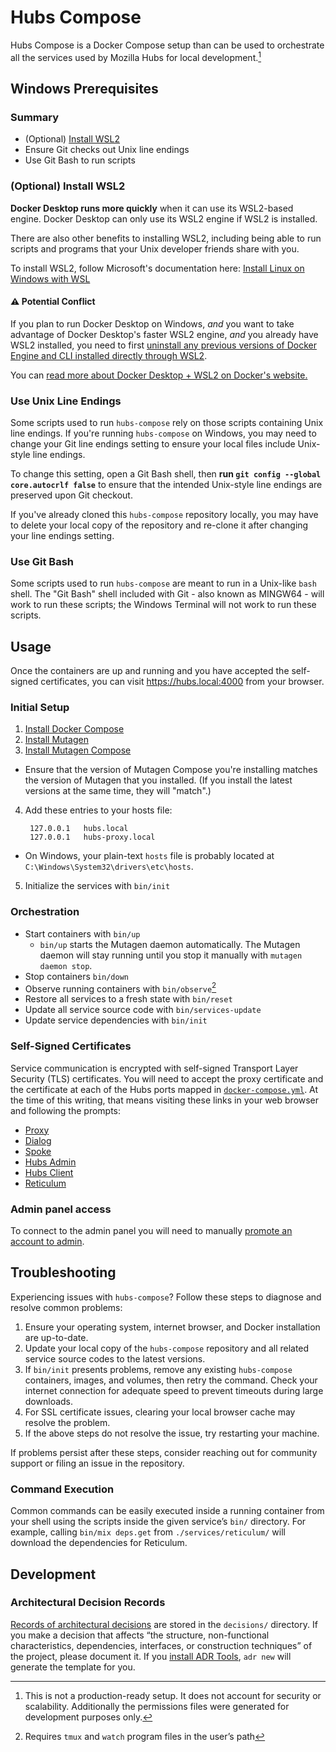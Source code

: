 # Hubs Compose

Hubs Compose is a Docker Compose setup than can be used to orchestrate all the
services used by Mozilla Hubs for local development.[^1]

[^1]: This is not a production-ready setup.  It does not account for
security or scalability.  Additionally the permissions files were generated for
development purposes only.

## Windows Prerequisites
### Summary
- (Optional) [Install WSL2](https://learn.microsoft.com/en-us/windows/wsl/install)
- Ensure Git checks out Unix line endings
- Use Git Bash to run scripts

### (Optional) Install WSL2
**Docker Desktop runs more quickly** when it can use its WSL2-based engine. Docker Desktop can only use its WSL2 engine if WSL2 is installed.

There are also other benefits to installing WSL2, including being able to run scripts and programs that your Unix developer friends share with you.

To install WSL2, follow Microsoft's documentation here: [Install Linux on Windows with WSL](https://learn.microsoft.com/en-us/windows/wsl/install)

#### ⚠️ Potential Conflict
If you plan to run Docker Desktop on Windows, _and_ you want to take advantage of Docker Desktop's faster WSL2 engine, _and_ you already have WSL2 installed, you need to first [uninstall any previous versions of Docker Engine and CLI installed directly through WSL2](https://docs.docker.com/desktop/wsl/#turn-on-docker-desktop-wsl-2).

You can [read more about Docker Desktop + WSL2 on Docker's website.](https://docs.docker.com/desktop/wsl/#turn-on-docker-desktop-wsl-2)

### Use Unix Line Endings
Some scripts used to run `hubs-compose` rely on those scripts containing Unix line endings. If you're running `hubs-compose` on Windows, you may need to change your Git line endings setting to ensure your local files include Unix-style line endings.

To change this setting, open a Git Bash shell, then **run `git config --global core.autocrlf false`** to ensure that the intended Unix-style line endings are preserved upon Git checkout.

If you've already cloned this `hubs-compose` repository locally, you may have to delete your local copy of the repository and re-clone it after changing your line endings setting.

### Use Git Bash
Some scripts used to run `hubs-compose` are meant to run in a Unix-like `bash` shell. The "Git Bash" shell included with Git - also known as MINGW64 - will work to run these scripts; the Windows Terminal will not work to run these scripts.

## Usage

Once the containers are up and running and you have accepted the self-signed
certificates, you can visit https://hubs.local:4000 from your browser.

### Initial Setup

1. [Install Docker Compose](https://docs.docker.com/compose/install)
2. [Install Mutagen](https://mutagen.io/documentation/introduction/installation)
3. [Install Mutagen Compose](https://github.com/mutagen-io/mutagen-compose#system-requirements)
  - Ensure that the version of Mutagen Compose you're installing matches the version of Mutagen that you installed. (If you install the latest versions at the same time, they will "match".)
4. Add these entries to your hosts file:

        127.0.0.1   hubs.local
        127.0.0.1   hubs-proxy.local

  - On Windows, your plain-text `hosts` file is probably located at `C:\Windows\System32\drivers\etc\hosts`.
5. Initialize the services with `bin/init`

### Orchestration

* Start containers with `bin/up`
  - `bin/up` starts the Mutagen daemon automatically. The Mutagen daemon will stay running until you stop it manually with `mutagen daemon stop`.
* Stop containers `bin/down`
* Observe running containers with `bin/observe`[^2]
* Restore all services to a fresh state with `bin/reset`
* Update all service source code with `bin/services-update`
* Update service dependencies with `bin/init`

[^2]: Requires `tmux` and `watch` program files in the user’s path

### Self-Signed Certificates

Service communication is encrypted with self-signed Transport Layer Security
(TLS) certificates.  You will need to accept the proxy certificate and the
certificate at each of the Hubs ports mapped in
[`docker-compose.yml`](docker-compose.yml).  At the time of this writing, that
means visiting these links in your web browser and following the prompts:

* [Proxy](https://hubs-proxy.local:4000)
* [Dialog](https://hubs.local:4443)
* [Spoke](https://hubs.local:9090)
* [Hubs Admin](https://hubs.local:8989)
* [Hubs Client](https://hubs.local:8080)
* [Reticulum](https://hubs.local:4000)

### Admin panel access

To connect to the admin panel you will need to manually
[promote an account to admin](https://github.com/mozilla/reticulum#6-creating-an-admin-user).

## Troubleshooting

Experiencing issues with `hubs-compose`? Follow these steps to diagnose and resolve
common problems:

1. Ensure your operating system, internet browser, and Docker installation are
up-to-date.
2. Update your local copy of the `hubs-compose` repository and all related service
source codes to the latest versions.
3. If `bin/init` presents problems, remove any existing `hubs-compose` containers,
images, and volumes, then retry the command. Check your internet connection for
adequate speed to prevent timeouts during large downloads.
4. For SSL certificate issues, clearing your local browser cache may resolve the
problem.
5. If the above steps do not resolve the issue, try restarting your machine.

If problems persist after these steps, consider reaching out for community support
or filing an issue in the repository.

### Command Execution

Common commands can be easily executed inside a running container from your
shell using the scripts inside the given service’s `bin/` directory.  For
example, calling `bin/mix deps.get` from `./services/reticulum/` will download
the dependencies for Reticulum.

## Development

### Architectural Decision Records

[Records of architectural decisions](https://www.cognitect.com/blog/2011/11/15/documenting-architecture-decisions)
are stored in the `decisions/` directory.  If you make a decision that affects
“the structure, non-functional characteristics, dependencies, interfaces, or
construction techniques” of the project, please document it.  If you
[install ADR Tools](https://github.com/npryce/adr-tools#quick-start), `adr new`
will generate the template for you.
